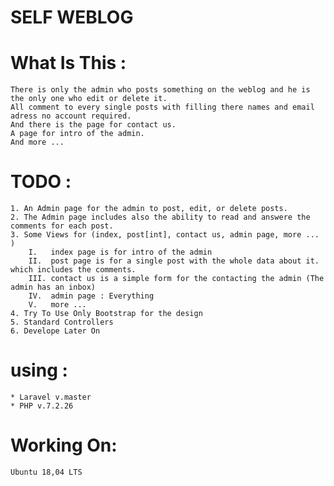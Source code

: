 # SELF WEBLOG

# What Is This :
	There is only the admin who posts something on the weblog and he is the only one who edit or delete it.
	All comment to every single posts with filling there names and email adress no account required.
	And there is the page for contact us.
	A page for intro of the admin.	
	And more ...


# TODO :
	1. An Admin page for the admin to post, edit, or delete posts.
	2. The Admin page includes also the ability to read and answere the comments for each post.
	3. Some Views for (index, post[int], contact us, admin page, more ... )
		I.   index page is for intro of the admin 
		II.  post page is for a single post with the whole data about it. which includes the comments.
		III. contact us is a simple form for the contacting the admin (The admin has an inbox)
		IV.  admin page : Everything 
		V.   more ... 
	4. Try To Use Only Bootstrap for the design 
	5. Standard Controllers 
	6. Develope Later On	


# using : 
	* Laravel v.master
	* PHP v.7.2.26


# Working On:
	Ubuntu 18,04 LTS 
